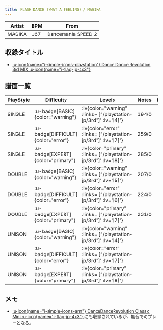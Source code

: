 ```yaml
---
title: FLASH DANCE (WHAT A FEELING) / MAGIKA
---
```


|Artist|BPM|From|
|------|---|----|
|MAGIKA|167|Dancemania SPEED 2|

## 収録タイトル

- [ :u-icon{name="i-simple-icons-playstation"} Dance Dance Revolution 3rd MIX :u-icon{name="i-flag-jp-4x3"} ](/playstation-jp/3rd)

## 譜面一覧

|PlayStyle|Difficulty|Levels|Notes|Movie|
|---------|----------|------|-----|-----|
|SINGLE| :u-badge[BASIC]{color="warning"} | :lv{color="warning" :links='["/playstation-jp/3rd"]' :lv='[4]'} |194/0||
|SINGLE| :u-badge[DIFFICULT]{color="error"} | :lv{color="error" :links='["/playstation-jp/3rd"]' :lv='[7]'} |259/0||
|SINGLE| :u-badge[EXPERT]{color="primary"} | :lv{color="primary" :links='["/playstation-jp/3rd"]' :lv='[8]'} |285/0||
|DOUBLE| :u-badge[BASIC]{color="warning"} | :lv{color="warning" :links='["/playstation-jp/3rd"]' :lv='[5]'} |207/0||
|DOUBLE| :u-badge[DIFFICULT]{color="error"} | :lv{color="error" :links='["/playstation-jp/3rd"]' :lv='[6]'} |224/0||
|DOUBLE| :u-badge[EXPERT]{color="primary"} | :lv{color="primary" :links='["/playstation-jp/3rd"]' :lv='[7]'} |231/0||
|UNISON| :u-badge[BASIC]{color="warning"} | :lv{color="warning" :links='["/playstation-jp/3rd"]' :lv='[4]'} |||
|UNISON| :u-badge[DIFFICULT]{color="error"} | :lv{color="error" :links='["/playstation-jp/3rd"]' :lv='[7]'} |||
|UNISON| :u-badge[EXPERT]{color="primary"} | :lv{color="primary" :links='["/playstation-jp/3rd"]' :lv='[8]'} |||

## メモ

- [ :u-icon{name="i-simple-icons-arm"} DanceDanceRevolution Classic Mini :u-icon{name="i-flag-jp-4x3"} ](/other/classic-mini)にも収録されているが、無音でのプレーとなる。

